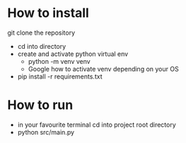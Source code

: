 # How to install

git clone the repository
- cd into directory
- create and activate python virtual env
    - python -m venv venv
    - Google how to activate venv depending on your OS
- pip install -r requirements.txt

# How to run
- in your favourite terminal cd into project root directory
- python src/main.py